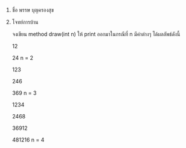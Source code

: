 1. ชื่อ พรรษ บุญครองสุข

2. โจทย์การบ้าน

    จงเขียน method draw(int n) ให้ print ออกมาในกรณีที่ n มีค่าต่างๆ ได้ผลลัพธ์ดังนี้

    12

    24 n = 2

    123

    246

    369 n = 3

    1234

    2468

    36912
    
    481216 n = 4